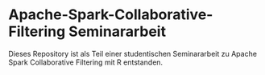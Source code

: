 # Apache-Spark-Collaborative-Filtering Seminararbeit

Dieses Repository ist als Teil einer studentischen Seminararbeit zu Apache Spark Collaborative Filtering mit R entstanden.
